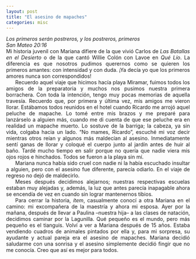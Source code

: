 ```yaml
---
layout: post
title: "El asesino de mapaches"
categories: misc
---
```

<em style="text-align: right;">
Los primeros serán postreros, y los postreros, primeros
</em>
<br>
<em style="text-align: right;">
San Mateo 20:16
</em>
<div style="text-align: justify">
Mi historia juvenil con Mariana difiere de la que vivió Carlos de <em>Las Batallas en el Desierto</em> o de la que cantó Willie Colón con Lavoe en <em>Qué Lío</em>. La diferencia es que nosotros pudimos querernos como se quieren los primeros amantes: con intensidad y con duda. ¡Ya decía yo que los primeros amores nunca son correspondidos!
</div>
<div style="text-align: justify;text-indent: 25px;">
Recuerdo aquel viaje que hicimos hacía playa Miramar, fuimos todos los amigos de la preparatoria y muchos nos pusimos nuestra primera borrachera. Con toda la intención, tengo muy pocas memorias de aquella travesía. Recuerdo que, por primera y última vez, mis amigos me vieron llorar. Estábamos todos reunidos en el hotel cuando Ricardo me arrojó aquel peluche de mapache. Lo tomé entre mis brazos y me preparé para lanzárselo a alguien más, cuando me di cuenta de que ese peluche era en realidad un mapache muerto. Lo sostuve de la barriga; la cabeza, ya sin vida, colgaba hacia un lado. “No mames, Ricardo”, escuché mi voz decir mientras otros reían y algunos más maldecían al asesino. Inmediatamente sentí ganas de llorar y coloqué el cuerpo junto al jardín antes de huir al baño. Tardé mucho tiempo en salir porque no quería que nadie viera mis ojos rojos e hinchados. Todos se fueron a la playa sin mí.
</div>
<div style="text-align: justify;text-indent: 25px;">
Mariana nunca había sido cruel con nadie ni la había escuchado insultar a alguien, pero con el asesino fue diferente, parecía odiarlo. En el viaje de regreso no dejó de maldecirlo.
</div>

<div style="text-align: justify;text-indent: 25px;">
Meses después decidimos alejarnos; nuestras respectivas escuelas estaban muy alejadas y, además, la luz que antes parecía inapagable ahora se encendía de vez en cuando sin lograr mantenernos tibios. 
</div>

<div style="text-align: justify;text-indent: 25px;">
Para cerrar la historia, <em>ítem</em>, casualmente conocí a otra Mariana en el camino: mi excompañera de la maestría y ahora mi esposa. Ayer por la mañana, después de llevar a Paulina –nuestra hija– a las clases de natación, decidimos caminar por la Lagunilla. Qué pequeño es el mundo, pero más pequeño es el tianguis. Volví a ver a Mariana después de 15 años. Estaba vendiendo cuadros de animales pintados por ella y, para mi sorpresa, su ayudante y actual pareja era el asesino de mapaches. Mariana decidió saludarme con una sonrisa y el asesino simplemente decidió fingir que no me conocía. Creo que así es mejor para todos.
</div>